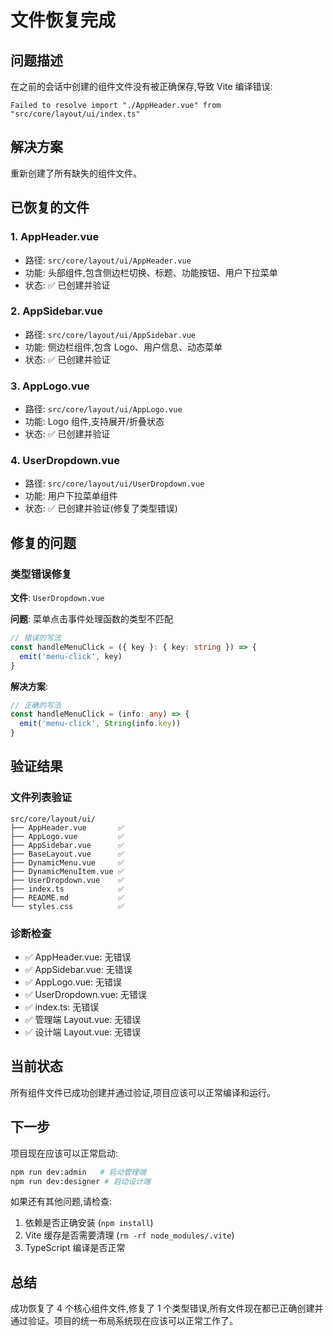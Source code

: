 # 文件恢复完成

## 问题描述

在之前的会话中创建的组件文件没有被正确保存,导致 Vite 编译错误:

```
Failed to resolve import "./AppHeader.vue" from "src/core/layout/ui/index.ts"
```

## 解决方案

重新创建了所有缺失的组件文件。

## 已恢复的文件

### 1. AppHeader.vue

- 路径: `src/core/layout/ui/AppHeader.vue`
- 功能: 头部组件,包含侧边栏切换、标题、功能按钮、用户下拉菜单
- 状态: ✅ 已创建并验证

### 2. AppSidebar.vue

- 路径: `src/core/layout/ui/AppSidebar.vue`
- 功能: 侧边栏组件,包含 Logo、用户信息、动态菜单
- 状态: ✅ 已创建并验证

### 3. AppLogo.vue

- 路径: `src/core/layout/ui/AppLogo.vue`
- 功能: Logo 组件,支持展开/折叠状态
- 状态: ✅ 已创建并验证

### 4. UserDropdown.vue

- 路径: `src/core/layout/ui/UserDropdown.vue`
- 功能: 用户下拉菜单组件
- 状态: ✅ 已创建并验证(修复了类型错误)

## 修复的问题

### 类型错误修复

**文件**: `UserDropdown.vue`

**问题**: 菜单点击事件处理函数的类型不匹配

```typescript
// 错误的写法
const handleMenuClick = ({ key }: { key: string }) => {
  emit('menu-click', key)
}
```

**解决方案**:

```typescript
// 正确的写法
const handleMenuClick = (info: any) => {
  emit('menu-click', String(info.key))
}
```

## 验证结果

### 文件列表验证

```
src/core/layout/ui/
├── AppHeader.vue       ✅
├── AppLogo.vue         ✅
├── AppSidebar.vue      ✅
├── BaseLayout.vue      ✅
├── DynamicMenu.vue     ✅
├── DynamicMenuItem.vue ✅
├── UserDropdown.vue    ✅
├── index.ts            ✅
├── README.md           ✅
└── styles.css          ✅
```

### 诊断检查

- ✅ AppHeader.vue: 无错误
- ✅ AppSidebar.vue: 无错误
- ✅ AppLogo.vue: 无错误
- ✅ UserDropdown.vue: 无错误
- ✅ index.ts: 无错误
- ✅ 管理端 Layout.vue: 无错误
- ✅ 设计端 Layout.vue: 无错误

## 当前状态

所有组件文件已成功创建并通过验证,项目应该可以正常编译和运行。

## 下一步

项目现在应该可以正常启动:

```bash
npm run dev:admin   # 启动管理端
npm run dev:designer # 启动设计端
```

如果还有其他问题,请检查:

1. 依赖是否正确安装 (`npm install`)
2. Vite 缓存是否需要清理 (`rm -rf node_modules/.vite`)
3. TypeScript 编译是否正常

## 总结

成功恢复了 4 个核心组件文件,修复了 1 个类型错误,所有文件现在都已正确创建并通过验证。项目的统一布局系统现在应该可以正常工作了。
